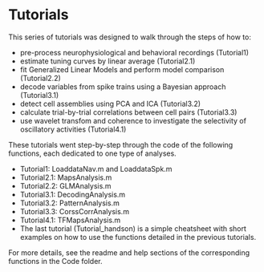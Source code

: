 # Tutorials
This series of tutorials was designed to walk through the steps of how to:
* pre-process neurophysiological and behavioral recordings (Tutorial1)
* estimate tuning curves by linear average (Tutorial2.1)
* fit Generalized Linear Models and perform model comparison (Tutorial2.2)
* decode variables from spike trains using a Bayesian approach (Tutorial3.1)
* detect cell assemblies using PCA and ICA (Tutorial3.2)
* calculate trial-by-trial correlations between cell pairs (Tutorial3.3)
* use wavelet transfom and coherence to investigate the selectivity of oscillatory activities (Tutorial4.1)

These tutorials went step-by-step through the code of the following functions, each dedicated to one type of analyses.
- Tutorial1: LoaddataNav.m and LoaddataSpk.m
- Tutorial2.1: MapsAnalysis.m
- Tutorial2.2: GLMAnalysis.m
- Tutorial3.1: DecodingAnalysis.m
- Tutorial3.2: PatternAnalysis.m
- Tutorial3.3: CorssCorrAnalysis.m
- Tutorial4.1: TFMapsAnalysis.m
- The last tutorial (Tutorial_handson) is a simple cheatsheet with short examples on how to use the functions detailed in the previous tutorials.

For more details, see the readme and help sections of the corresponding functions in the Code folder.
